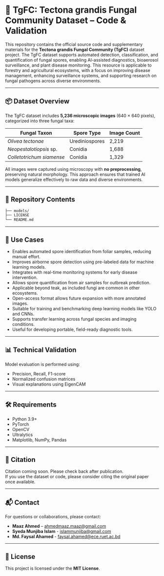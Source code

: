 # 🌿 TgFC: Tectona grandis Fungal Community Dataset – Code & Validation

This repository contains the official source code and supplementary materials for the **Tectona grandis Fungal Community (TgFC)** dataset project. The TgFC dataset supports automated detection, classification, and quantification of fungal spores, enabling AI-assisted diagnostics, bioaerosol surveillance, and plant disease monitoring. This resource is applicable to forestry and agricultural ecosystems, with a focus on improving disease management, enhancing surveillance systems, and supporting research on fungal pathogens across diverse environments.

---

## 📦 Dataset Overview

The TgFC dataset includes **5,236 microscopic images** (640 × 640 pixels), categorized into three fungal taxa:

| Fungal Taxon             | Spore Type     | Image Count |
|--------------------------|----------------|-------------|
| *Olivea tectonae*        | Urediniospores | 2,219       |
| *Neopestalotiopsis* sp.  | Conidia        | 1,688       |
| *Colletotrichum siamense*| Conidia        | 1,329       |

All images were captured using microscopy with **no preprocessing**, preserving natural morphology. This approach ensures that trained AI models generalize effectively to raw data and diverse environments.

---

## 🧠 Repository Contents

```bash
├── models/
├── LICENSE
└── README.md
```

---

## 🚀 Use Cases

- Enables automated spore identification from foliar samples, reducing manual effort.
- Improves airborne spore detection using pre-labeled data for machine learning models.
- Integrates with real-time monitoring systems for early disease intervention.
- Allows spore quantification from air samples for outbreak prediction.
- Applicable beyond teak, as included fungi are common in other ecosystems.
- Open-access format allows future expansion with more annotated images.
- Suitable for training and benchmarking deep learning models like YOLO and CNNs.
- Supports transfer learning across fungal species and imaging conditions.
- Useful for developing portable, field-ready diagnostic tools.

---

## 📊 Technical Validation

Model evaluation is performed using:

- Precision, Recall, F1-score  
- Normalized confusion matrices  
- Visual explanations using EigenCAM  

---

## 🛠️ Requirements

- Python 3.9+  
- PyTorch  
- OpenCV  
- Ultralytics
- Matplotlib, NumPy, Pandas

---

## 📜 Citation

Citation coming soon. Please check back after publication.  
If you use the dataset or code, please consider citing the original paper once available.

---

## 📬 Contact

For questions or collaborations, please contact:  

- **Maaz Ahmed** – <ahmedmaaz.maaz@gmail.com>
- **Syeda Munjiba Islam** - <islammunjiba@gmail.com>
- **Md. Faysal Ahamed** - <faysal.ahamed@ece.ruet.ac.bd>

---

## 📝 License

This project is licensed under the **MIT License**.
